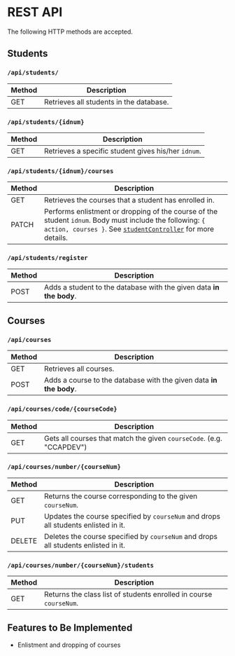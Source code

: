# REST API

The following HTTP methods are accepted.

## Students

### ```/api/students/```

Method | Description
--- | ---
GET | Retrieves all students in the database.

### ```/api/students/{idnum}```

Method | Description
--- | ---
GET | Retrieves a specific student gives his/her ```idnum```.

### ```/api/students/{idnum}/courses```

Method | Description
--- | ---
GET | Retrieves the courses that a student has enrolled in.
PATCH | Performs enlistment or dropping of the course of the student ```idnum```. Body must include the following: ``` { action, courses } ```. See [```studentController```](../controllers/studentController.js) for more details.

### ```/api/students/register```

Method | Description
--- | ---
POST | Adds a student to the database with the given data **in the body**.

## Courses

### ```/api/courses```

Method | Description
--- | ---
GET | Retrieves all courses.
POST | Adds a course to the database with the given data **in the body**.

### ```/api/courses/code/{courseCode}```

Method | Description
--- | ---
GET | Gets all courses that match the given ```courseCode```. (e.g. "CCAPDEV")

### ```/api/courses/number/{courseNum}```

Method | Description
--- | ---
GET | Returns the course corresponding to the given ```courseNum```.
PUT | Updates the course specified by ```courseNum``` and drops all students enlisted in it.
DELETE | Deletes the course specified by ```courseNum``` and drops all students enlisted in it.

### ```/api/courses/number/{courseNum}/students```

Method | Description
--- | ---
GET | Returns the class list of students enrolled in course ```courseNum```.

## Features to Be Implemented

- Enlistment and dropping of courses
